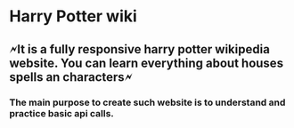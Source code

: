 # Harry Potter wiki

## 🗲It is a fully responsive harry potter wikipedia website. You can learn everything about houses spells an characters🗲

### The main purpose to create such website is to understand and practice basic api calls. 
